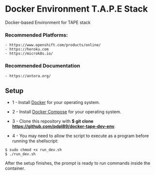 # Docker Environment T.A.P.E Stack

Docker-based Environment for TAPE stack

### Recommended Platforms:

	- https://www.openshift.com/products/online/
	- https://heroku.com
	- https://microk8s.io/

### Recommended Documentation

 	- https://antora.org/


## Setup

* 1 - Install [Docker](https://www.docker.com/products/docker-desktop) for your operating system.

* 2 - Install [Docker Compose](https://docs.docker.com/compose/install/) for your operating system.

* 3 -  Clone this repository with **$ git clone https://github.com/pdpl89/docker-tape-dev-env**.

* 4 - You may need to allow the script to execute as a program before running the shellscript:

```console
$ sudo chmod +x run_dev.sh
$ ./run_dev.sh
```

After the setup finishes, the prompt is ready to run commands inside the container.
